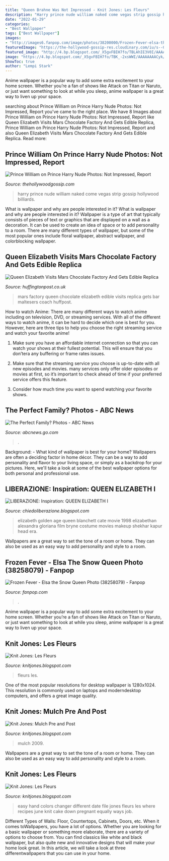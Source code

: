 ```yaml
---
title: "Queen Brahne Was Not Impressed - Knit Jones: Les Fleurs"
description: "Harry prince nude william naked come vegas strip gossip hollywood billiards"
date: "2022-01-29"
categories:
- "Best Wallpaper"
tags: ["Best Wallpaper"]
images:
- "http://images6.fanpop.com/image/photos/38200000/Frozen-Fever-elsa-the-snow-queen-38258079-1280-861.jpg"
featuredImage: "https://the-hollywood-gossip-res.cloudinary.com/iu/s--0tXdWWKm--/t_full/cs_srgb,f_auto,fl_strip_profile.lossy,q_auto:420/v1364527341/harry-photo.jpg"
featured_image: "http://4.bp.blogspot.com/_X5gvFBIH7fo/TBLAhIE3V0I/AAAAAAAACzM/A7mDK2CarbQ/s320/IMG_2594.JPG"
image: "https://4.bp.blogspot.com/_X5gvFBIH7fo/TBK_-2xsWWI/AAAAAAAACyk/jsJTGWCc1GU/s1600/IMG_2588.JPG"
ShowToc: true
author: "Lempi Stark"
---
```



Anime wallpaper is a popular way to add some extra excitement to your home screen. Whether you’re a fan of shows like Attack on Titan or Naruto, or just want something to look at while you sleep, anime wallpaper is a great way to liven up your space.

	

		
searching about Prince William on Prince Harry Nude Photos: Not Impressed, Report you've came to the right place. We have 8 Images about Prince William on Prince Harry Nude Photos: Not Impressed, Report like Queen Elizabeth Visits Mars Chocolate Factory And Gets Edible Replica, Prince William on Prince Harry Nude Photos: Not Impressed, Report and also Queen Elizabeth Visits Mars Chocolate Factory And Gets Edible Replica. Read more:
		
    
## Prince William On Prince Harry Nude Photos: Not Impressed, Report

<img loading=lazy src="https://the-hollywood-gossip-res.cloudinary.com/iu/s--0tXdWWKm--/t_full/cs_srgb,f_auto,fl_strip_profile.lossy,q_auto:420/v1364527341/harry-photo.jpg" onerror="this.onerror=null;this.src='https://tse4.mm.bing.net/th?id=OIP.QTnpRzRo6BLpFnOtGPvYmAHaKk&amp;pid=15.1';" alt="Prince William on Prince Harry Nude Photos: Not Impressed, Report">

_Source: thehollywoodgossip.com_

>harry prince nude william naked come vegas strip gossip hollywood billiards. 

	

What is wallpaper and why are people interested in it?
What is wallpaper and why are people interested in it?
Wallpaper is a type of art that typically consists of pieces of text or graphics that are displayed on a wall as a decoration. It can be used to create an idea of space or to add personality to a room. There are many different types of wallpaper, but some of the most popular ones include floral wallpaper, abstract wallpaper, and colorblocking wallpaper.

    
## Queen Elizabeth Visits Mars Chocolate Factory And Gets Edible Replica

<img loading=lazy src="http://i.huffpost.com/gen/1072544/images/o-QUEEN-CHOCOLATE-FACTORY-facebook.jpg" onerror="this.onerror=null;this.src='https://tse1.mm.bing.net/th?id=OIP.KLTyJi17GrBpNF1pnRD0WAHaFG&amp;pid=15.1';" alt="Queen Elizabeth Visits Mars Chocolate Factory And Gets Edible Replica">

_Source: huffingtonpost.co.uk_

>mars factory queen chocolate elizabeth edible visits replica gets bar maltesers coach huffpost. 

	

How to watch Anime: There are many different ways to watch anime including on television, DVD, or streaming services.
With all of the different ways to watch anime, it can be hard to decide which one is best for you. However, here are three tips to help you choose the right streaming service and watch your favorite anime!
1. Make sure you have an affordable internet connection so that you can watch your shows at their fullest potential. This will ensure that you don’tera any buffering or frame rates issues.

2. Make sure that the streaming service you choose is up-to-date with all new episodes and movies. many services only offer older episodes or movies at first, so it’s important to check ahead of time if your preferred service offers this feature.

3. Consider how much time you want to spend watching your favorite shows.

    
## The Perfect Family? Photos - ABC News

<img loading=lazy src="https://s.abcnews.com/images/2020/abc_01_beauty_pagaent_mexican_sombrero_jp_110211_ssh.jpg" onerror="this.onerror=null;this.src='https://tse4.mm.bing.net/th?id=OIP.cv0DfpL9U_JUop2Voa4_4QHaFu&amp;pid=15.1';" alt="The Perfect Family? Photos - ABC News">

_Source: abcnews.go.com_

>. 

	

Background: - What kind of wallpaper is best for your home?
Wallpapers are often a deciding factor in home décor. They can be a way to add personality and flavor to your living space, or simply as a backdrop for your pictures. Here, we'll take a look at some of the best wallpaper options for both personal and professional use.

    
## LIBERAZIONE: Inspiration: QUEEN ELIZABETH I

<img loading=lazy src="http://2.bp.blogspot.com/-WfkNA1KasZQ/TfTx_azewgI/AAAAAAAAB3E/cteeex3AvJg/s1600/cate-blanchett-elizabeth-the-golden-age.jpg" onerror="this.onerror=null;this.src='https://tse1.mm.bing.net/th?id=OIP.8An_eWCv0LxYP1XNYPu09gHaGI&amp;pid=15.1';" alt="LIBERAZIONE: Inspiration: QUEEN ELIZABETH I">

_Source: chiedoliberazione.blogspot.com_

>elizabeth golden age queen blanchett cate movie 1998 elizabethan alexandra gloriana film bryne costume movies makeup shekhar kapur head era. 

	

Wallpapers are a great way to set the tone of a room or home. They can also be used as an easy way to add personality and style to a room.

    
## Frozen Fever - Elsa The Snow Queen Photo (38258079) - Fanpop

<img loading=lazy src="http://images6.fanpop.com/image/photos/38200000/Frozen-Fever-elsa-the-snow-queen-38258079-1280-861.jpg" onerror="this.onerror=null;this.src='https://tse3.mm.bing.net/th?id=OIP.d4pRvZBbcMto7ZZSC7SqpQHaE-&amp;pid=15.1';" alt="Frozen Fever - Elsa the Snow Queen Photo (38258079) - Fanpop">

_Source: fanpop.com_

>. 

	

Anime wallpaper is a popular way to add some extra excitement to your home screen. Whether you’re a fan of shows like Attack on Titan or Naruto, or just want something to look at while you sleep, anime wallpaper is a great way to liven up your space.

    
## Knit Jones: Les Fleurs

<img loading=lazy src="https://4.bp.blogspot.com/_X5gvFBIH7fo/TBK_-2xsWWI/AAAAAAAACyk/jsJTGWCc1GU/s1600/IMG_2588.JPG" onerror="this.onerror=null;this.src='https://tse2.mm.bing.net/th?id=OIP.onnbjl23hd_pGTQTcL6xQgHaLG&amp;pid=15.1';" alt="Knit Jones: Les Fleurs">

_Source: knitjones.blogspot.com_

>fleurs les. 

	

One of the most popular resolutions for desktop wallpaper is 1280x1024. This resolution is commonly used on laptops and moderndesktop computers, and offers a great image quality.

    
## Knit Jones: Mulch Pre And Post

<img loading=lazy src="http://4.bp.blogspot.com/_X5gvFBIH7fo/Sm4-E7No-aI/AAAAAAAACZk/1uSmuh_16aM/w1200-h630-p-k-no-nu/Mulch+018.jpg" onerror="this.onerror=null;this.src='https://tse2.mm.bing.net/th?id=OIP.KYxf5bcXHuXnuucQKcNJFgHaEX&amp;pid=15.1';" alt="Knit Jones: Mulch Pre and Post">

_Source: knitjones.blogspot.com_

>mulch 2009. 

	

Wallpapers are a great way to set the tone of a room or home. They can also be used as an easy way to add personality and style to a room.

    
## Knit Jones: Les Fleurs

<img loading=lazy src="http://4.bp.blogspot.com/_X5gvFBIH7fo/TBLAhIE3V0I/AAAAAAAACzM/A7mDK2CarbQ/s320/IMG_2594.JPG" onerror="this.onerror=null;this.src='https://tse4.mm.bing.net/th?id=OIP.q012GeOqm8BYCDlG9mzc3AAAAA&amp;pid=15.1';" alt="Knit Jones: Les Fleurs">

_Source: knitjones.blogspot.com_

>easy hand colors changer different date file jones fleurs les where recipes june knit cake down pregnant equally ways job. 

	

Different Types of Walls: Floor, Countertops, Cabinets, Doors, etc.
When it comes toWallpapers, you have a lot of options. Whether you are looking for a basic wallpaper or something more elaborate, there are a variety of options to choose from. You can find classics like white and black wallpaper, but also quite new and innovative designs that will make your home look great. In this article, we will take a look at three differentwallpapers that you can use in your home.

